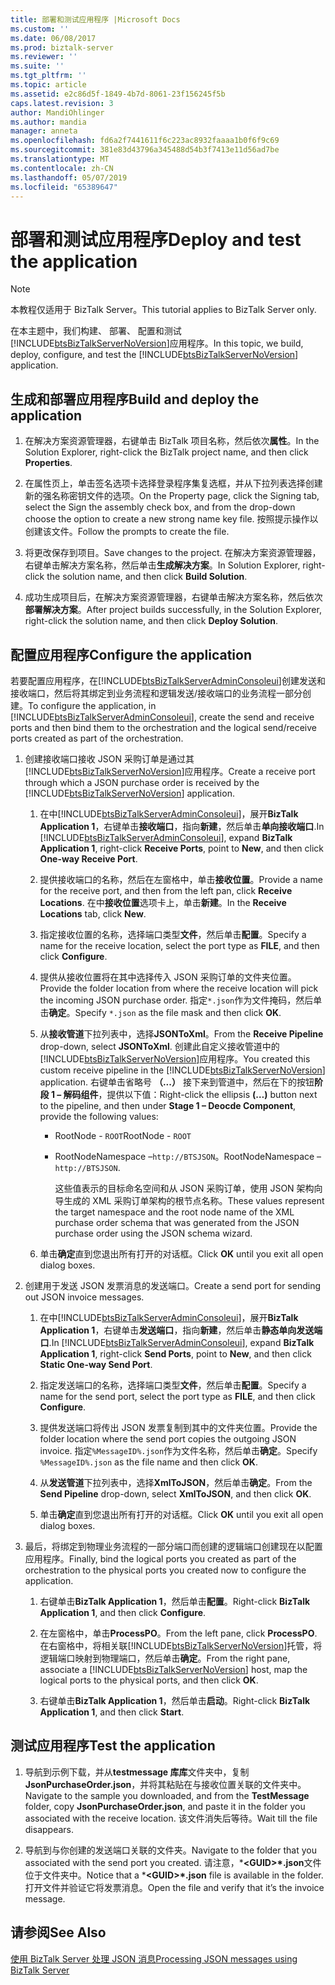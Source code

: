 ```yaml
---
title: 部署和测试应用程序 |Microsoft Docs
ms.custom: ''
ms.date: 06/08/2017
ms.prod: biztalk-server
ms.reviewer: ''
ms.suite: ''
ms.tgt_pltfrm: ''
ms.topic: article
ms.assetid: e2c86d5f-1849-4b7d-8061-23f156245f5b
caps.latest.revision: 3
author: MandiOhlinger
ms.author: mandia
manager: anneta
ms.openlocfilehash: fd6a2f7441611f6c223ac8932faaaa1b0f6f9c69
ms.sourcegitcommit: 381e83d43796a345488d54b3f7413e11d56ad7be
ms.translationtype: MT
ms.contentlocale: zh-CN
ms.lasthandoff: 05/07/2019
ms.locfileid: "65389647"
---
```

# <a name="deploy-and-test-the-application"></a><span data-ttu-id="50bec-102">部署和测试应用程序</span><span class="sxs-lookup"><span data-stu-id="50bec-102">Deploy and test the application</span></span>
> [!NOTE]
>  <span data-ttu-id="50bec-103">本教程仅适用于 BizTalk Server。</span><span class="sxs-lookup"><span data-stu-id="50bec-103">This tutorial applies to BizTalk Server only.</span></span>  
  
 <span data-ttu-id="50bec-104">在本主题中，我们构建、 部署、 配置和测试[!INCLUDE[btsBizTalkServerNoVersion](../includes/btsbiztalkservernoversion-md.md)]应用程序。</span><span class="sxs-lookup"><span data-stu-id="50bec-104">In this topic, we build, deploy, configure, and test the [!INCLUDE[btsBizTalkServerNoVersion](../includes/btsbiztalkservernoversion-md.md)] application.</span></span>  
  
## <a name="build-and-deploy-the-application"></a><span data-ttu-id="50bec-105">生成和部署应用程序</span><span class="sxs-lookup"><span data-stu-id="50bec-105">Build and deploy the application</span></span>  
  
1.  <span data-ttu-id="50bec-106">在解决方案资源管理器，右键单击 BizTalk 项目名称，然后依次**属性**。</span><span class="sxs-lookup"><span data-stu-id="50bec-106">In the Solution Explorer, right-click the BizTalk project name, and then click **Properties**.</span></span>  
  
2.  <span data-ttu-id="50bec-107">在属性页上，单击签名选项卡选择登录程序集复选框，并从下拉列表选择创建新的强名称密钥文件的选项。</span><span class="sxs-lookup"><span data-stu-id="50bec-107">On the Property page, click the Signing tab, select the Sign the assembly check box, and from the drop-down choose the option to create a new strong name key file.</span></span> <span data-ttu-id="50bec-108">按照提示操作以创建该文件。</span><span class="sxs-lookup"><span data-stu-id="50bec-108">Follow the prompts to create the file.</span></span>  
  
3.  <span data-ttu-id="50bec-109">将更改保存到项目。</span><span class="sxs-lookup"><span data-stu-id="50bec-109">Save changes to the project.</span></span> <span data-ttu-id="50bec-110">在解决方案资源管理器，右键单击解决方案名称，然后单击**生成解决方案**。</span><span class="sxs-lookup"><span data-stu-id="50bec-110">In Solution Explorer, right-click the solution name, and then click **Build Solution**.</span></span>  
  
4.  <span data-ttu-id="50bec-111">成功生成项目后，在解决方案资源管理器，右键单击解决方案名称，然后依次**部署解决方案**。</span><span class="sxs-lookup"><span data-stu-id="50bec-111">After project builds successfully, in the Solution Explorer, right-click the solution name, and then click **Deploy Solution**.</span></span>  
  
## <a name="configure-the-application"></a><span data-ttu-id="50bec-112">配置应用程序</span><span class="sxs-lookup"><span data-stu-id="50bec-112">Configure the application</span></span>  
 <span data-ttu-id="50bec-113">若要配置应用程序，在[!INCLUDE[btsBizTalkServerAdminConsoleui](../includes/btsbiztalkserveradminconsoleui-md.md)]创建发送和接收端口，然后将其绑定到业务流程和逻辑发送/接收端口的业务流程一部分创建。</span><span class="sxs-lookup"><span data-stu-id="50bec-113">To configure the application, in [!INCLUDE[btsBizTalkServerAdminConsoleui](../includes/btsbiztalkserveradminconsoleui-md.md)], create the send and receive ports and then bind them to the orchestration and the logical send/receive ports created as part of the orchestration.</span></span>  
  
1. <span data-ttu-id="50bec-114">创建接收端口接收 JSON 采购订单是通过其[!INCLUDE[btsBizTalkServerNoVersion](../includes/btsbiztalkservernoversion-md.md)]应用程序。</span><span class="sxs-lookup"><span data-stu-id="50bec-114">Create a receive port through which a JSON purchase order is received by the [!INCLUDE[btsBizTalkServerNoVersion](../includes/btsbiztalkservernoversion-md.md)] application.</span></span>  
  
   1. <span data-ttu-id="50bec-115">在中[!INCLUDE[btsBizTalkServerAdminConsoleui](../includes/btsbiztalkserveradminconsoleui-md.md)]，展开**BizTalk Application 1**，右键单击**接收端口**，指向**新建**，然后单击**单向接收端口**.</span><span class="sxs-lookup"><span data-stu-id="50bec-115">In [!INCLUDE[btsBizTalkServerAdminConsoleui](../includes/btsbiztalkserveradminconsoleui-md.md)], expand **BizTalk Application 1**, right-click **Receive Ports**, point to **New**, and then click **One-way Receive Port**.</span></span>  
  
   2. <span data-ttu-id="50bec-116">提供接收端口的名称，然后在左窗格中，单击**接收位置**。</span><span class="sxs-lookup"><span data-stu-id="50bec-116">Provide a name for the receive port, and then from the left pan, click **Receive Locations**.</span></span> <span data-ttu-id="50bec-117">在中**接收位置**选项卡上，单击**新建**。</span><span class="sxs-lookup"><span data-stu-id="50bec-117">In the **Receive Locations** tab, click **New**.</span></span>  
  
   3. <span data-ttu-id="50bec-118">指定接收位置的名称，选择端口类型**文件**，然后单击**配置**。</span><span class="sxs-lookup"><span data-stu-id="50bec-118">Specify a name for the receive location, select the port type as **FILE**, and then click **Configure**.</span></span>  
  
   4. <span data-ttu-id="50bec-119">提供从接收位置将在其中选择传入 JSON 采购订单的文件夹位置。</span><span class="sxs-lookup"><span data-stu-id="50bec-119">Provide the folder location from where the receive location will pick the incoming JSON purchase order.</span></span> <span data-ttu-id="50bec-120">指定`*.json`作为文件掩码，然后单击**确定**。</span><span class="sxs-lookup"><span data-stu-id="50bec-120">Specify `*.json` as the file mask and then click **OK**.</span></span>  
  
   5. <span data-ttu-id="50bec-121">从**接收管道**下拉列表中，选择**JSONToXml**。</span><span class="sxs-lookup"><span data-stu-id="50bec-121">From the **Receive Pipeline** drop-down, select **JSONToXml**.</span></span> <span data-ttu-id="50bec-122">创建此自定义接收管道中的[!INCLUDE[btsBizTalkServerNoVersion](../includes/btsbiztalkservernoversion-md.md)]应用程序。</span><span class="sxs-lookup"><span data-stu-id="50bec-122">You created this custom receive pipeline in the [!INCLUDE[btsBizTalkServerNoVersion](../includes/btsbiztalkservernoversion-md.md)] application.</span></span> <span data-ttu-id="50bec-123">右键单击省略号 **（...）** 接下来到管道中，然后在下的按钮**阶段 1 – 解码组件**，提供以下值：</span><span class="sxs-lookup"><span data-stu-id="50bec-123">Right-click the ellipsis **(…)** button next to the pipeline, and then under **Stage 1 – Deocde Component**, provide the following values:</span></span>  
  
      - <span data-ttu-id="50bec-124">RootNode - `ROOT`</span><span class="sxs-lookup"><span data-stu-id="50bec-124">RootNode - `ROOT`</span></span>  
  
      - <span data-ttu-id="50bec-125">RootNodeNamespace –`http://BTSJSON`。</span><span class="sxs-lookup"><span data-stu-id="50bec-125">RootNodeNamespace –`http://BTSJSON`.</span></span>  
  
        <span data-ttu-id="50bec-126">这些值表示的目标命名空间和从 JSON 采购订单，使用 JSON 架构向导生成的 XML 采购订单架构的根节点名称。</span><span class="sxs-lookup"><span data-stu-id="50bec-126">These values represent the target namespace and the root node name of the XML purchase order schema that was generated from the JSON purchase order using the JSON schema wizard.</span></span>  
  
   6. <span data-ttu-id="50bec-127">单击**确定**直到您退出所有打开的对话框。</span><span class="sxs-lookup"><span data-stu-id="50bec-127">Click **OK** until you exit all open dialog boxes.</span></span>  
  
2. <span data-ttu-id="50bec-128">创建用于发送 JSON 发票消息的发送端口。</span><span class="sxs-lookup"><span data-stu-id="50bec-128">Create a send port for sending out JSON invoice messages.</span></span>  
  
   1. <span data-ttu-id="50bec-129">在中[!INCLUDE[btsBizTalkServerAdminConsoleui](../includes/btsbiztalkserveradminconsoleui-md.md)]，展开**BizTalk Application 1**，右键单击**发送端口**，指向**新建**，然后单击**静态单向发送端口**.</span><span class="sxs-lookup"><span data-stu-id="50bec-129">In [!INCLUDE[btsBizTalkServerAdminConsoleui](../includes/btsbiztalkserveradminconsoleui-md.md)], expand **BizTalk Application 1**, right-click **Send Ports**, point to **New**, and then click **Static One-way Send Port**.</span></span>  
  
   2. <span data-ttu-id="50bec-130">指定发送端口的名称，选择端口类型**文件**，然后单击**配置**。</span><span class="sxs-lookup"><span data-stu-id="50bec-130">Specify a name for the send port, select the port type as **FILE**, and then click **Configure**.</span></span>  
  
   3. <span data-ttu-id="50bec-131">提供发送端口将传出 JSON 发票复制到其中的文件夹位置。</span><span class="sxs-lookup"><span data-stu-id="50bec-131">Provide the folder location where the send port copies the outgoing JSON invoice.</span></span> <span data-ttu-id="50bec-132">指定`%MessageID%.json`作为文件名称，然后单击**确定**。</span><span class="sxs-lookup"><span data-stu-id="50bec-132">Specify `%MessageID%.json` as the file name and then click **OK**.</span></span>  
  
   4. <span data-ttu-id="50bec-133">从**发送管道**下拉列表中，选择**XmlToJSON**，然后单击**确定**。</span><span class="sxs-lookup"><span data-stu-id="50bec-133">From the **Send Pipeline** drop-down, select **XmlToJSON**, and then click **OK**.</span></span>  
  
   5. <span data-ttu-id="50bec-134">单击**确定**直到您退出所有打开的对话框。</span><span class="sxs-lookup"><span data-stu-id="50bec-134">Click **OK** until you exit all open dialog boxes.</span></span>  
  
3. <span data-ttu-id="50bec-135">最后，将绑定到物理业务流程的一部分端口而创建的逻辑端口创建现在以配置应用程序。</span><span class="sxs-lookup"><span data-stu-id="50bec-135">Finally, bind the logical ports you created as part of the orchestration to the physical ports you created now to configure the application.</span></span>  
  
   1. <span data-ttu-id="50bec-136">右键单击**BizTalk Application 1**，然后单击**配置**。</span><span class="sxs-lookup"><span data-stu-id="50bec-136">Right-click **BizTalk Application 1**, and then click **Configure**.</span></span>  
  
   2. <span data-ttu-id="50bec-137">在左窗格中，单击**ProcessPO**。</span><span class="sxs-lookup"><span data-stu-id="50bec-137">From the left pane, click **ProcessPO**.</span></span> <span data-ttu-id="50bec-138">在右窗格中，将相关联[!INCLUDE[btsBizTalkServerNoVersion](../includes/btsbiztalkservernoversion-md.md)]托管，将逻辑端口映射到物理端口，然后单击**确定**。</span><span class="sxs-lookup"><span data-stu-id="50bec-138">From the right pane, associate a [!INCLUDE[btsBizTalkServerNoVersion](../includes/btsbiztalkservernoversion-md.md)] host, map the logical ports to the physical ports, and then click **OK**.</span></span>  
  
   3. <span data-ttu-id="50bec-139">右键单击**BizTalk Application 1**，然后单击**启动**。</span><span class="sxs-lookup"><span data-stu-id="50bec-139">Right-click **BizTalk Application 1**, and then click **Start**.</span></span>  
  
## <a name="test-the-application"></a><span data-ttu-id="50bec-140">测试应用程序</span><span class="sxs-lookup"><span data-stu-id="50bec-140">Test the application</span></span>  
  
1.  <span data-ttu-id="50bec-141">导航到示例下载，并从**testmessage 库库**文件夹中，复制**JsonPurchaseOrder.json**，并将其粘贴在与接收位置关联的文件夹中。</span><span class="sxs-lookup"><span data-stu-id="50bec-141">Navigate to the sample you downloaded, and from the **TestMessage** folder, copy **JsonPurchaseOrder.json**, and paste it in the folder you associated with the receive location.</span></span> <span data-ttu-id="50bec-142">该文件消失后等待。</span><span class="sxs-lookup"><span data-stu-id="50bec-142">Wait till the file disappears.</span></span>  
  
2.  <span data-ttu-id="50bec-143">导航到与你创建的发送端口关联的文件夹。</span><span class="sxs-lookup"><span data-stu-id="50bec-143">Navigate to the folder that you associated with the send port you created.</span></span> <span data-ttu-id="50bec-144">请注意，\***\<GUID\>\*.json**文件位于文件夹中。</span><span class="sxs-lookup"><span data-stu-id="50bec-144">Notice that a \***\<GUID\>\*.json** file is available in the folder.</span></span> <span data-ttu-id="50bec-145">打开文件并验证它将发票消息。</span><span class="sxs-lookup"><span data-stu-id="50bec-145">Open the file and verify that it’s the invoice message.</span></span>  
  
## <a name="see-also"></a><span data-ttu-id="50bec-146">请参阅</span><span class="sxs-lookup"><span data-stu-id="50bec-146">See Also</span></span>  
 [<span data-ttu-id="50bec-147">使用 BizTalk Server 处理 JSON 消息</span><span class="sxs-lookup"><span data-stu-id="50bec-147">Processing JSON messages using BizTalk Server</span></span>](../core/processing-json-messages-using-biztalk-server.md)